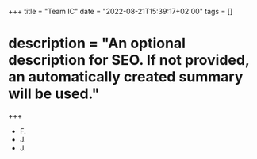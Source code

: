 +++
title = "Team IC"
date = "2022-08-21T15:39:17+02:00"
tags = []

# description = "An optional description for SEO. If not provided, an automatically created summary will be used."

+++

- F.
- J.
- J.

